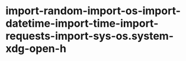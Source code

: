 # import-random-import-os-import-datetime-import-time-import-requests-import-sys-os.system-xdg-open-h